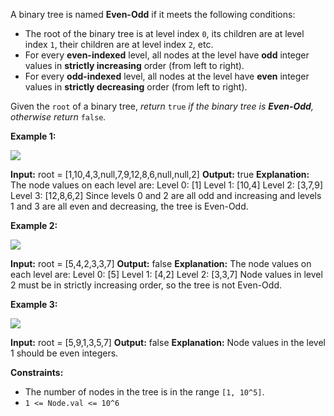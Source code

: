 
A binary tree is named  **Even-Odd**  if it meets the following conditions:

-   The root of the binary tree is at level index  `0`, its children are at level index  `1`, their children are at level index  `2`, etc.
-   For every  **even-indexed**  level, all nodes at the level have  **odd**  integer values in  **strictly increasing**  order (from left to right).
-   For every  **odd-indexed**  level, all nodes at the level have  **even**  integer values in  **strictly decreasing**  order (from left to right).

Given the  `root`  of a binary tree,  _return_ `true` _if the binary tree is  **Even-Odd**, otherwise return_ `false`_._

**Example 1:**

![](https://assets.leetcode.com/uploads/2020/09/15/sample_1_1966.png)

**Input:** root = [1,10,4,3,null,7,9,12,8,6,null,null,2]
**Output:** true
**Explanation:** The node values on each level are:
Level 0: [1]
Level 1: [10,4]
Level 2: [3,7,9]
Level 3: [12,8,6,2]
Since levels 0 and 2 are all odd and increasing and levels 1 and 3 are all even and decreasing, the tree is Even-Odd.

**Example 2:**

![](https://assets.leetcode.com/uploads/2020/09/15/sample_2_1966.png)

**Input:** root = [5,4,2,3,3,7]
**Output:** false
**Explanation:** The node values on each level are:
Level 0: [5]
Level 1: [4,2]
Level 2: [3,3,7]
Node values in level 2 must be in strictly increasing order, so the tree is not Even-Odd.

**Example 3:**

![](https://assets.leetcode.com/uploads/2020/09/22/sample_1_333_1966.png)

**Input:** root = [5,9,1,3,5,7]
**Output:** false
**Explanation:** Node values in the level 1 should be even integers.

**Constraints:**

-   The number of nodes in the tree is in the range  `[1, 10^5]`.
-   `1 <= Node.val <= 10^6`